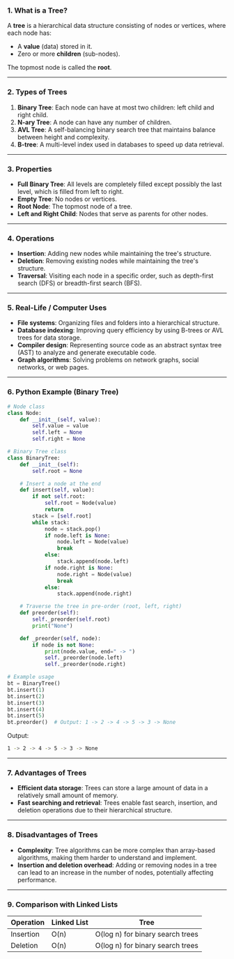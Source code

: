### 1. What is a Tree?

A **tree** is a hierarchical data structure consisting of nodes or vertices, where each node has:

*   A **value** (data) stored in it.
*   Zero or more **children** (sub-nodes).

The topmost node is called the **root**.

---

### 2. Types of Trees

1.  **Binary Tree**: Each node can have at most two children: left child and right child.
2.  **N-ary Tree**: A node can have any number of children.
3.  **AVL Tree**: A self-balancing binary search tree that maintains balance between height and complexity.
4.  **B-tree**: A multi-level index used in databases to speed up data retrieval.

---

### 3. Properties

*   **Full Binary Tree**: All levels are completely filled except possibly the last level, which is filled from left to right.
*   **Empty Tree**: No nodes or vertices.
*   **Root Node**: The topmost node of a tree.
*   **Left and Right Child**: Nodes that serve as parents for other nodes.

---

### 4. Operations

*   **Insertion**: Adding new nodes while maintaining the tree's structure.
*   **Deletion**: Removing existing nodes while maintaining the tree's structure.
*   **Traversal**: Visiting each node in a specific order, such as depth-first search (DFS) or breadth-first search (BFS).

---

### 5. Real-Life / Computer Uses

*   **File systems**: Organizing files and folders into a hierarchical structure.
*   **Database indexing**: Improving query efficiency by using B-trees or AVL trees for data storage.
*   **Compiler design**: Representing source code as an abstract syntax tree (AST) to analyze and generate executable code.
*   **Graph algorithms**: Solving problems on network graphs, social networks, or web pages.

---

### 6. Python Example (Binary Tree)

```python
# Node class
class Node:
    def __init__(self, value):
        self.value = value
        self.left = None
        self.right = None

# Binary Tree class
class BinaryTree:
    def __init__(self):
        self.root = None

    # Insert a node at the end
    def insert(self, value):
        if not self.root:
            self.root = Node(value)
            return
        stack = [self.root]
        while stack:
            node = stack.pop()
            if node.left is None:
                node.left = Node(value)
                break
            else:
                stack.append(node.left)
            if node.right is None:
                node.right = Node(value)
                break
            else:
                stack.append(node.right)

    # Traverse the tree in pre-order (root, left, right)
    def preorder(self):
        self._preorder(self.root)
        print("None")

    def _preorder(self, node):
        if node is not None:
            print(node.value, end=" -> ")
            self._preorder(node.left)
            self._preorder(node.right)

# Example usage
bt = BinaryTree()
bt.insert(1)
bt.insert(2)
bt.insert(3)
bt.insert(4)
bt.insert(5)
bt.preorder()  # Output: 1 -> 2 -> 4 -> 5 -> 3 -> None
```

Output:

```bash
1 -> 2 -> 4 -> 5 -> 3 -> None
```

---

### 7. Advantages of Trees

*   **Efficient data storage**: Trees can store a large amount of data in a relatively small amount of memory.
*   **Fast searching and retrieval**: Trees enable fast search, insertion, and deletion operations due to their hierarchical
structure.

---

### 8. Disadvantages of Trees

*   **Complexity**: Tree algorithms can be more complex than array-based algorithms, making them harder to understand and
implement.
*   **Insertion and deletion overhead**: Adding or removing nodes in a tree can lead to an increase in the number of nodes,
potentially affecting performance.

---

### 9. Comparison with Linked Lists

| Operation | Linked List | Tree |
| --- | --- | --- |
| Insertion | O(n) | O(log n) for binary search trees |
| Deletion | O(n) | O(log n) for binary search trees |

